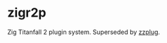 # zigr2p

Zig Titanfall 2 plugin system. Superseded by [zzplug](https://github.com/uniboi/zzplug/).
